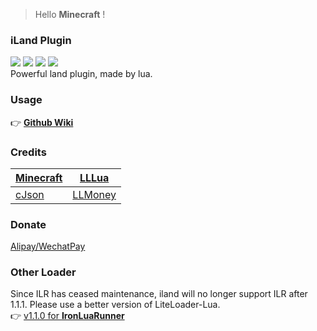 > Hello **Minecraft** !

### iLand Plugin
![](https://img.shields.io/github/stars/Redbeanw44602/iLand) ![](https://shields.io/github/downloads/Redbeanw44602/iLand/total) ![](https://shields.io/github/repo-size/Redbeanw44602/iLand) ![](https://img.shields.io/github/license/Redbeanw44602/iLand) <br>
Powerful land plugin, made by lua.<br>

### Usage
👉 [**Github Wiki**](https://github.com/Redbeanw44602/iLand/wiki)

### Credits
[Minecraft](https://www.minecraft.net/) | [LLLua](https://www.minebbs.com/resources/litelualoader-lua.2390/)
-|-
[cJson](https://github.com/DaveGamble/cJSON) | [LLMoney](https://www.minebbs.com/resources/llmoney-ll.2385/)

### Donate
[Alipay/WechatPay](https://afdian.net/@kbs007)

### Other Loader
Since ILR has ceased maintenance, iland will no longer support ILR after 1.1.1. Please use a better version of LiteLoader-Lua.<br>
👉 [v1.1.0 for **IronLuaRunner**](https://github.com/Redbeanw44602/iLand/tree/IronLuaRunner)